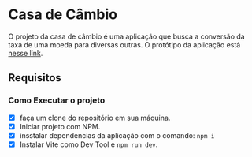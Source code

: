 # Casa de Câmbio

O projeto da casa de câmbio é uma aplicação que busca a conversão da taxa de uma moeda para diversas outras.
O protótipo da aplicação está [nesse link](https://www.figma.com/file/H3gBEiF0F94VESCGx9DD17/Casa-de-C%C3%A2mbio?node-id=0%3A1).

## Requisitos

### Como Executar o projeto
- [x] faça um clone do repositório em sua máquina.
- [x] Iniciar projeto com NPM.
- [x] insstalar dependencias da aplicação com o comando: `npm i`
- [x] Instalar Vite como Dev Tool e `npm run dev`.
